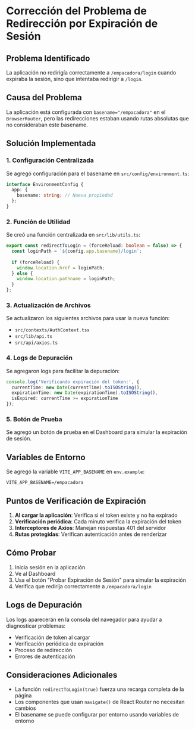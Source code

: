 # Corrección del Problema de Redirección por Expiración de Sesión

## Problema Identificado

La aplicación no redirigía correctamente a `/empacadora/login` cuando expiraba la sesión, sino que intentaba redirigir a `/login`.

## Causa del Problema

La aplicación está configurada con `basename="/empacadora"` en el `BrowserRouter`, pero las redirecciones estaban usando rutas absolutas que no consideraban este basename.

## Solución Implementada

### 1. Configuración Centralizada

Se agregó configuración para el basename en `src/config/environment.ts`:

```typescript
interface EnvironmentConfig {
  app: {
    basename: string; // Nueva propiedad
  };
}
```

### 2. Función de Utilidad

Se creó una función centralizada en `src/lib/utils.ts`:

```typescript
export const redirectToLogin = (forceReload: boolean = false) => {
  const loginPath = `${config.app.basename}/login`;
  
  if (forceReload) {
    window.location.href = loginPath;
  } else {
    window.location.pathname = loginPath;
  }
};
```

### 3. Actualización de Archivos

Se actualizaron los siguientes archivos para usar la nueva función:

- `src/contexts/AuthContext.tsx`
- `src/lib/api.ts`
- `src/api/axios.ts`

### 4. Logs de Depuración

Se agregaron logs para facilitar la depuración:

```typescript
console.log('Verificando expiración del token:', {
  currentTime: new Date(currentTime).toISOString(),
  expirationTime: new Date(expirationTime).toISOString(),
  isExpired: currentTime >= expirationTime
});
```

### 5. Botón de Prueba

Se agregó un botón de prueba en el Dashboard para simular la expiración de sesión.

## Variables de Entorno

Se agregó la variable `VITE_APP_BASENAME` en `env.example`:

```env
VITE_APP_BASENAME=/empacadora
```

## Puntos de Verificación de Expiración

1. **Al cargar la aplicación**: Verifica si el token existe y no ha expirado
2. **Verificación periódica**: Cada minuto verifica la expiración del token
3. **Interceptores de Axios**: Manejan respuestas 401 del servidor
4. **Rutas protegidas**: Verifican autenticación antes de renderizar

## Cómo Probar

1. Inicia sesión en la aplicación
2. Ve al Dashboard
3. Usa el botón "Probar Expiración de Sesión" para simular la expiración
4. Verifica que redirija correctamente a `/empacadora/login`

## Logs de Depuración

Los logs aparecerán en la consola del navegador para ayudar a diagnosticar problemas:

- Verificación de token al cargar
- Verificación periódica de expiración
- Proceso de redirección
- Errores de autenticación

## Consideraciones Adicionales

- La función `redirectToLogin(true)` fuerza una recarga completa de la página
- Los componentes que usan `navigate()` de React Router no necesitan cambios
- El basename se puede configurar por entorno usando variables de entorno 